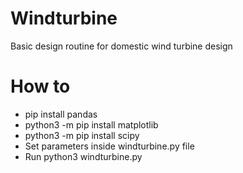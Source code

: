 # Windturbine
Basic design routine for domestic wind turbine design

# How to
- pip install pandas
- python3 -m pip install  matplotlib
- python3 -m pip install  scipy
- Set parameters inside windturbine.py file
- Run python3 windturbine.py
